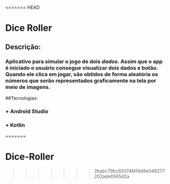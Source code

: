 <<<<<<< HEAD
# Dice Roller

## Descrição:
### Aplicativo para simular o jogo de dois *dados*. Assim que o app é iniciado o usuário consegue visualizar dois dados e botão. Quando ele clica em jogar, são obtidos de forma aleatória os números que serão representados graficamente na tela por meio de imagens.

##Tecnologias:
### + Android Studio
### + Kotlin

=======
# Dice-Roller
>>>>>>> 2babc79bc92074f414d9e048277202ade6565d2a
